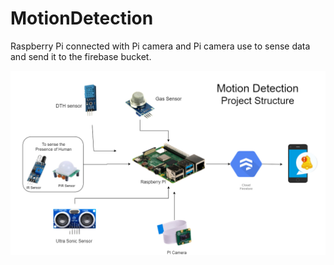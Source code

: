 # MotionDetection
Raspberry Pi connected with Pi camera and Pi camera use to sense data and send it to the firebase bucket.

![](Github.png)
